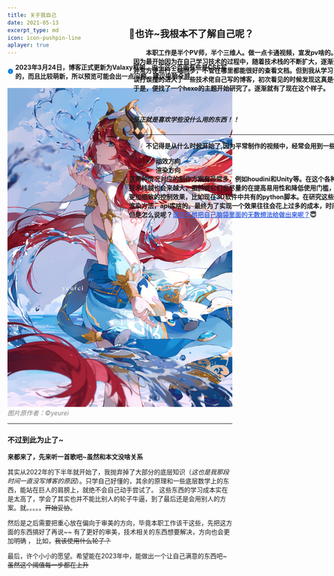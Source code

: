 ```yaml
---
title: 关于我自己
date: 2021-05-13
excerpt_type: md
icon: icon-pushpin-line
aplayer: true
---
```


<div style="display: flex; align-items: center;">
  <svg xmlns="http://www.w3.org/2000/svg" viewBox="0 0 24 24" width="24" height="24">
    <path d="M12 22C6.47715 22 2 17.5228 2 12C2 6.47715 6.47715 2 12 2C17.5228 2 22 6.47715 22 12C22 17.5228 17.5228 22 12 22ZM11 11V17H13V11H11ZM11 7V9H13V7H11Z" fill="#0078e7"></path>
  </svg>
  <span style="margin-left: 4px;"><b>2023年3月24日，博客正式更新为Valaxy框架，由于这个页面有些是CSS写的，而且比较萌新，所以预览可能会出一点问题，建议电脑全屏</b></span>
</div>

<br>

<div style="">
<img src="/images/Bg_Brig.png"
     alt="一个红发美少女，她是谁呢？"
     width = ""
     height = ""
     style = "margin-left:0px;">
</div>
  <div style="position:absolute;left:500px; top: 86px;white-space:nowrap">
    <p style = "margin-left:10px"><h2>🌋也许~我根本不了解自己呢？</h2></p>
    <p style = "margin-left:10px"><b>&emsp;&emsp;本职工作是半个PV师，半个三维人。做一点卡通视频，宣发pv啥的。业余就喜欢乱研究一些没用的东西，比如这个博客大概就是这么来的。为什么说是大概呢？
    <br>因为最开始因为在自己学习技术的过程中，随着技术栈的不断扩大，逐渐开始需要一个来做知识管理的笔记。最初的笔记我全部写在了OneNote上，因为OneNote
    <br>非常方便进行三端同步，不管在哪里都能很好的查看文档。但到我从学习了Houdini和Unity之后。事情就发生了变化。我接触到了一些代码，和数学相关的知识，
    <br>误打误撞的进入了一些技术佬自己写的博客，初次看见的时候发现这真是个好东西啊，居然能在页面上写公式，而且能帮文章很好的分类，做出来的版式也赏心悦目，
    <br>于是，便找了一个hexo的主题开始研究了。逐渐就有了现在这个样子。
    </b></p>
    <br>
    <h5>💦反正就是喜欢学些没什么用的东西！！</h5>
    <hr>
    <p style = "margin-left:10px"><b>&emsp;&emsp;不记得是从什么时候开始了,因为平常制作的视频中，经常会用到一些3D镜头，这些3D镜头一般是有两种情况
    <br> <li style = "margin-left:40px">动效方向</li>
     <li style = "margin-left:40px">渲染方向</li>
     这两种情况对应的制作方案有非常多，例如houdini和Unity等。在这个各种工具都飞快迭代的今天，想要做出自己的目标效果，所需要掌握的
    <br>技术栈越也会来越大，虽然说它们也尽量的在提高易用性和降低使用门槛，但是为了更更好的自定义各种细节，还是会开放出很多的接口来让用户
    <br>更加细致的控制效果，比如现在3D软件中共有的python脚本。在研究这些更加细节的东西的时候，就很容易被里面的底层给绕进去，不停的研究一些
    <br>渲染方法，api库啥的。最终为了实现一个效果往往会花上过多的成本，时间也这么就过去了。
    <br>但是怎么说呢？<u style = "color:RoyalBlue;">谁又不想把自己脑袋里面的无数想法给做出来呢？</u>😇
    </b></p>
    
</div>
<span style = "color: gray;font-style: italic;">图片原作者：©yeurei</span>


---


### 不过到此为止了~

**来都来了，先来听一首歌吧~虽然和本文没啥关系**


<meting-js
 id="1810759765"
 server="netease"
 type="song"
 theme="#C20C0C">
</meting-js>

其实从2022年的下半年就开始了，我抛弃掉了大部分的底层知识（*这也是我那段时间一直没写博客的原因*）。只学自己好懂的，其余的原理和一些底层数学上的东西，能站在巨人的肩膀上，就绝不会自己动手尝试了。
这些东西的学习成本实在是太高了，学会了其实也并不能比别人的轮子牛逼，到了最后还是会用别人的方案。就。。。。。~~开始妥协~~。

然后是之后需要把重心放在偏向于审美的方向，毕竟本职工作该干这些，先把这方面的东西搞好了再说~~ 有了更好的审美，技术相关的东西想要解决，方向也会更加明确
， 比如，~~我该使用什么轮子？~~

最后，许个小小的愿望。希望能在2023年中，能做出一个让自己满意的东西吧~ ~~虽然这个阈值每一步都在上升~~
